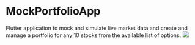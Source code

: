 # MockPortfolioApp
Flutter application to mock and simulate live market data and create and manage a portfolio for any 10 stocks from the available list of options.
![](https://drive.google.com/file/d/1VTEfgXSi5-QLNPxusxnsTqck60xHLbUC/view?usp=sharing)
